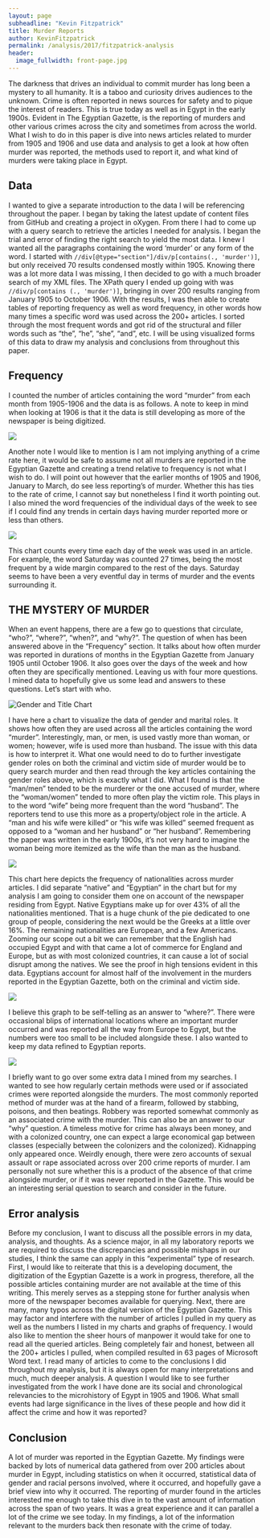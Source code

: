 ```yaml
---
layout: page
subheadline: "Kevin Fitzpatrick"
title: Murder Reports
author: KevinFitzpatrick
permalink: /analysis/2017/fitzpatrick-analysis
header:
  image_fullwidth: front-page.jpg
---
```

The darkness that drives an individual to commit murder has long been a mystery to all humanity. It is a taboo and curiosity drives audiences to the unknown. Crime is often reported in news sources for safety and to pique the interest of readers. This is true today as well as in Egypt in the early 1900s. Evident in The Egyptian Gazette, is the reporting of murders and other various crimes across the city and sometimes from across the world. What I wish to do in this paper is dive into news articles related to murder from 1905 and 1906 and use data and analysis to get a look at how often murder was reported, the methods used to report it, and what kind of murders were taking place in Egypt.

## Data
I wanted to give a separate introduction to the data I will be referencing throughout the paper. I began by taking the latest update of content files from GitHub and creating a project in oXygen. From there I had to come up with a query search to retrieve the articles I needed for analysis. I began the trial and error of finding the right search to yield the most data. I knew I wanted all the paragraphs containing the word ‘murder’ or any form of the word. I started with `//div[@type="section"]/div/p[contains(., 'murder')]`, but only received 70 results condensed mostly within 1905. Knowing there was a lot more data I was missing, I then decided to go with a much broader search of my XML files. The XPath query I ended up going with was `//div/p[contains (., 'murder')]`, bringing in over 200 results ranging from January 1905 to October 1906. With the results, I was then able to create tables of reporting frequency as well as word frequency, in other words how many times a specific word was used across the 200+ articles. I sorted through the most frequent words and got rid of the structural and filler words such as “the”, “he”, “she”, “and”, etc. I will be using visualized forms of this data to draw my analysis and conclusions from throughout this paper.

## Frequency
I counted the number of articles containing the word “murder” from each month from 1905-1906 and the data is as follows. A note to keep in mind when looking at 1906 is that it the data is still developing as more of the newspaper is being digitized.

![](kfMonthlyFrequencyChart.jpg)

Another note I would like to mention is I am not implying anything of a crime rate here, it would be safe to assume not all murders are reported in the Egyptian Gazette and creating a trend relative to frequency is not what I wish to do. I will point out however that the earlier months of 1905 and 1906, January to March, do see less reporting’s of murder. Whether this has ties to the rate of crime, I cannot say but nonetheless I find it worth pointing out. I also mined the word frequencies of the individual days of the week to see if I could find any trends in certain days having murder reported more or less than others.

![](kfDaysoftheWeekChart.jpg)

This chart counts every time each day of the week was used in an article. For example, the word Saturday was counted 27 times, being the most frequent by a wide margin compared to the rest of the days. Saturday seems to have been a very eventful day in terms of murder and the events surrounding it.

## THE MYSTERY OF MURDER
When an event happens, there are a few go to questions that circulate, “who?”, “where?”, “when?”, and “why?”. The question of when has been answered above in the “Frequency” section. It talks about how often murder was reported in durations of months in the Egyptian Gazette from January 1905 until October 1906. It also goes over the days of the week and how often they are specifically mentioned. Leaving us with four more questions. I mined data to hopefully give us some lead and answers to these questions. Let’s start with who.

![Gender and Title Chart](kfGenderandTitleChart.jpg)

I have here a chart to visualize the data of gender and marital roles. It shows how often they are used across all the articles containing the word “murder”. Interestingly, man, or men, is used vastly more than woman, or women; however, wife is used more than husband. The issue with this data is how to interpret it. What one would need to do to further investigate gender roles on both the criminal and victim side of murder would be to query search murder and then read through the key articles containing the gender roles above, which is exactly what I did. What I found is that the “man/men” tended to be the murderer or the one accused of murder, where the “woman/women” tended to more often play the victim role. This plays in to the word “wife” being more frequent than the word “husband”.  The reporters tend to use this more as a property/object role in the article. A “man and his wife were killed” or “his wife was killed” seemed frequent as opposed to a “woman and her husband” or “her husband”. Remembering the paper was written in the early 1900s, it’s not very hard to imagine the woman being more itemized as the wife than the man as the husband.

![](kfNationalityChart.jpg)

This chart here depicts the frequency of nationalities across murder articles. I did separate “native” and “Egyptian” in the chart but for my analysis I am going to consider them one on account of the newspaper residing from Egypt. Native Egyptians make up for over 43% of all the nationalities mentioned. That is a huge chunk of the pie dedicated to one group of people, considering the next would be the Greeks at a little over 16%. The remaining nationalities are European, and a few Americans. Zooming our scope out a bit we can remember that the English had occupied Egypt and with that came a lot of commerce for England and Europe, but as with most colonized countries, it can cause a lot of social disrupt among the natives. We see the proof in high tensions evident in this data. Egyptians account for almost half of the involvement in the murders reported in the Egyptian Gazette, both on the criminal and victim side.

![](kfLocationChart.jpg)

I believe this graph to be self-telling as an answer to “where?”. There were occasional blips of international locations where an important murder occurred and was reported all the way from Europe to Egypt, but the numbers were too small to be included alongside these. I also wanted to keep my data refined to Egyptian reports.

![](kfMethodandAssociatedCrimeChart.jpg)

I briefly want to go over some extra data I mined from my searches. I wanted to see how regularly certain methods were used or if associated crimes were reported alongside the murders. The most commonly reported method of murder was at the hand of a firearm, followed by stabbing, poisons, and then beatings. Robbery was reported somewhat commonly as an associated crime with the murder. This can also be an answer to our “why” question. A timeless motive for crime has always been money, and with a colonized country, one can expect a large economical gap between classes (especially between the colonizers and the colonized). Kidnapping only appeared once. Weirdly enough, there were zero accounts of sexual assault or rape associated across over 200 crime reports of murder. I am personally not sure whether this is a product of the absence of that crime alongside murder, or if it was never reported in the Gazette. This would be an interesting serial question to search and consider in the future.

## Error analysis
Before my conclusion, I want to discuss all the possible errors in my data, analysis, and thoughts. As a science major, in all my laboratory reports we are required to discuss the discrepancies and possible mishaps in our studies, I think the same can apply in this “experimental” type of research. First, I would like to reiterate that this is a developing document, the digitization of the Egyptian Gazette is a work in progress, therefore, all the possible articles containing murder are not available at the time of this writing. This merely serves as a stepping stone for further analysis when more of the newspaper becomes available for querying. Next, there are many, many typos across the digital version of the Egyptian Gazette. This may factor and interfere with the number of articles I pulled in my query as well as the numbers I listed in my charts and graphs of frequency. I would also like to mention the sheer hours of manpower it would take for one to read all the queried articles. Being completely fair and honest, between all the 200+ articles I pulled, when compiled resulted in 63 pages of Microsoft Word text. I read many of articles to come to the conclusions I did throughout my analysis, but it is always open for many interpretations and much, much deeper analysis. A question I would like to see further investigated from the work I have done are its social and chronological relevancies to the microhistory of Egypt in 1905 and 1906. What small events had large significance in the lives of these people and how did it affect the crime and how it was reported?

## Conclusion
A lot of murder was reported in the Egyptian Gazette. My findings were backed by lots of numerical data gathered from over 200 articles about murder in Egypt, including statistics on when it occurred, statistical data of gender and racial persons involved, where it occurred, and hopefully gave a brief view into why it occurred. The reporting of murder found in the articles interested me enough to take this dive in to the vast amount of information across the span of two years. It was a great experience and it can parallel a lot of the crime we see today. In my findings, a lot of the information relevant to the murders back then resonate with the crime of today.
